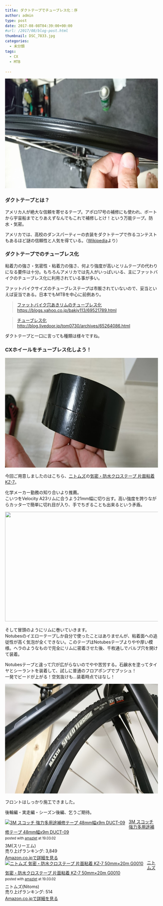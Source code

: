 ```yaml
---
title: ダクトテープでチューブレス化：序
author: admin
type: post
date: 2017-08-08T04:39:00+00:00
#url: /2017/08/blog-post.html
thumbnail: DSC_7833.jpg
categories:
  - 未分類
tags:
  - CX
  - MTB

---
```

<div class="separator" style="clear: both; text-align: center;">
  <img src="./DSC_7833.jpg" width="640" height="360" border="0" data-original-height="900" data-original-width="1600" />
</div>

### ダクトテープとは？

アメリカ人が絶大な信頼を寄せるテープ。アポロ17号の補修にも使われ、ボートから宇宙船までとりあえずなんでもこれで補修しとけ！という万能テープ。防水・気密。

アメリカでは、高校のダンスパーティーの衣装をダクトテープで作るコンテストもあるほど謎の信頼性と人気を得ている。（<a href="https://ja.wikipedia.org/wiki/%E3%83%80%E3%82%AF%E3%83%88%E3%83%86%E3%83%BC%E3%83%97" target="_blank" rel="noopener">Wikipedia</a>より）


### ダクトテープでのチューブレス化

粘着力の強さ・気密性・粘着力の強さ、何より強度が高いとリムテープの代わりになる要件は十分。もちろんアメリカでは先人がいっぱいいる、主にファットバイクのチューブレス化に利用されている事が多い。

ファットバイクサイズのチューブレステープは市販されていないので、妥当といえば妥当である。日本でもMTBを中心に前例あり。

<blockquote class="tr_bq">
  <p>
    <a href="https://blogs.yahoo.co.jp/bakiy113/69521789.html">ファットバイク穴あきリムのチューブレス化</a><br /> <a href="https://blogs.yahoo.co.jp/bakiy113/69521789.html">https://blogs.yahoo.co.jp/bakiy113/69521789.html</a>
  </p>
</blockquote>

<blockquote class="tr_bq">
  <p>
    <a href="http://blog.livedoor.jp/tom0730/archives/65264086.html">チューブレス化</a><br /> <a href="http://blog.livedoor.jp/tom0730/archives/65264086.html">http://blog.livedoor.jp/tom0730/archives/65264086.html</a>
  </p>
</blockquote>

ダクトテープと一口に言っても種類は様々ですね。

### CXホイールをチューブレス化しよう！

<div class="separator" style="clear: both; text-align: center;">
  <img src="./DSC_7832.jpg" width="640" height="360" border="0" data-original-height="900" data-original-width="1600" />
</div>

今回ご用意しましたのはこちら、<a href="http://amzn.to/2vLbShE" target="_blank" rel="noopener">ニトムズ</a>の<a href="http://amzn.to/2vLtIRN" target="_blank" rel="noopener">気密・防水クロステープ 片面粘着 KZ-7</a>。

化学メーカー勤務の知り合いより推薦。  
こいつをVelocity A23リムに合うよう21mm幅に切り出す。高い強度を誇りながらカッターで簡単に切れ目が入り、手でちぎることも出来るという矛盾。

<div class="separator" style="clear: both; text-align: center;">
  <img src="./DSC_7833-1.jpg" width="640" height="360" border="0" data-original-height="900" data-original-width="1600" />
</div>

そして冒頭のようにリムに巻いていきます。  
Notubesのイエローテープしか自分で使ったことはありませんが、粘着面への追従性が高く気泡が全くできない。このテープはNotubesテープよりやや厚い模様。ヘラのようなもので完全にリムに密着させた後、千枚通しでバルブ穴を開けて装着。

Notubesテープと違って穴が広がらないのでやや苦労する。石鹸水を塗ってタイヤとシーラントを装着して、試しに普通のフロアポンプでプッシュ！  
一発でビードが上がる！空気抜けも…装着時点ではなし！

<div class="separator" style="clear: both; text-align: center;">
  <img src="./DSC_7834.jpg" width="640" height="360" border="0" data-original-height="900" data-original-width="1600" />
</div>

フロントはしっかり施工できました。

後輪編・実走編・シーズン後編、乞うご期待。

<div class="amazlet-box" style="margin-bottom:0px;"><div class="amazlet-image" style="float:left;margin:0px 12px 1px 0px;"><a href="http://www.amazon.co.jp/exec/obidos/ASIN/B002P800MS/gensobunya-22/ref=nosim/" name="amazletlink" target="_blank"><img src="https://images-fe.ssl-images-amazon.com/images/I/5188GJ%2BiTQL._SL160_.jpg" alt="3M スコッチ 強力多用途補修テープ 48mm幅x9m DUCT-09" style="border: none;" /></a></div><div class="amazlet-info" style="line-height:120%; margin-bottom: 10px"><div class="amazlet-name" style="margin-bottom:10px;line-height:120%"><a href="http://www.amazon.co.jp/exec/obidos/ASIN/B002P800MS/gensobunya-22/ref=nosim/" name="amazletlink" target="_blank">3M スコッチ 強力多用途補修テープ 48mm幅x9m DUCT-09</a><div class="amazlet-powered-date" style="font-size:80%;margin-top:5px;line-height:120%">posted with <a href="http://www.amazlet.com/" title="amazlet" target="_blank">amazlet</a> at 19.03.02</div></div><div class="amazlet-detail">3M(スリーエム) <br />売り上げランキング: 3,849<br /></div><div class="amazlet-sub-info" style="float: left;"><div class="amazlet-link" style="margin-top: 5px"><a href="http://www.amazon.co.jp/exec/obidos/ASIN/B002P800MS/gensobunya-22/ref=nosim/" name="amazletlink" target="_blank">Amazon.co.jpで詳細を見る</a></div></div></div><div class="amazlet-footer" style="clear: left"></div></div>

<div class="amazlet-box" style="margin-bottom:0px;"><div class="amazlet-image" style="float:left;margin:0px 12px 1px 0px;"><a href="http://www.amazon.co.jp/exec/obidos/ASIN/B004JLGARI/gensobunya-22/ref=nosim/" name="amazletlink" target="_blank"><img src="https://images-fe.ssl-images-amazon.com/images/I/51zaNnHS5yL._SL160_.jpg" alt="ニトムズ 気密・防水クロステープ 片面粘着 KZ-7 50mm×20m G0010" style="border: none;" /></a></div><div class="amazlet-info" style="line-height:120%; margin-bottom: 10px"><div class="amazlet-name" style="margin-bottom:10px;line-height:120%"><a href="http://www.amazon.co.jp/exec/obidos/ASIN/B004JLGARI/gensobunya-22/ref=nosim/" name="amazletlink" target="_blank">ニトムズ 気密・防水クロステープ 片面粘着 KZ-7 50mm×20m G0010</a><div class="amazlet-powered-date" style="font-size:80%;margin-top:5px;line-height:120%">posted with <a href="http://www.amazlet.com/" title="amazlet" target="_blank">amazlet</a> at 19.03.02</div></div><div class="amazlet-detail">ニトムズ(Nitoms) <br />売り上げランキング: 514<br /></div><div class="amazlet-sub-info" style="float: left;"><div class="amazlet-link" style="margin-top: 5px"><a href="http://www.amazon.co.jp/exec/obidos/ASIN/B004JLGARI/gensobunya-22/ref=nosim/" name="amazletlink" target="_blank">Amazon.co.jpで詳細を見る</a></div></div></div><div class="amazlet-footer" style="clear: left"></div></div>
